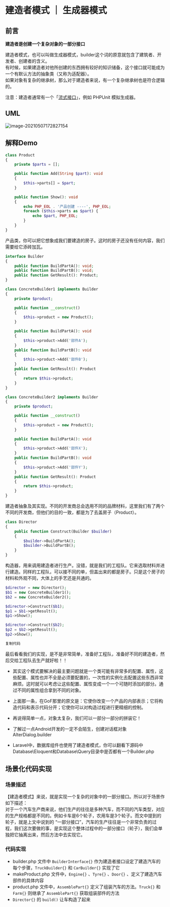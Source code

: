 # 建造者模式 ｜ 生成器模式

## 前言

**建造者是创建一个复杂对象的一部分接口**

建造者模式，也可以叫做生成器模式，builder这个词的原意就包含了建筑者、开发者、创建者的含义。  
有时候，如果建造者对他所创建的东西拥有较好的知识储备，这个接口就可能成为一个有默认方法的抽象类（又称为适配器）。  
如果对象有复杂的继承树，那么对于建造者来说，有一个复杂继承树也是符合逻辑的。

注意：建造者通常有一个「[流式接口](https://zh.wikipedia.org/wiki/流式接口)」，例如 PHPUnit 模拟生成器。


## UML

![image-20210507172827154](http://img.github.mailjob.net/20210507172828.png)

## 解释Demo

```php
class Product
{
    private $parts = [];

    public function Add(String $part): void
    {
        $this->parts[] = $part;
    }

    public function Show(): void
    {
        echo PHP_EOL . '产品创建 ----', PHP_EOL;
        foreach ($this->parts as $part) {
            echo $part, PHP_EOL;
        }
    }
}
```

产品类，你可以把它想象成我们要建造的房子。这时的房子还没有任何内容，我们需要给它添砖加瓦。

```php
interface Builder
{
    public function BuildPartA(): void;
    public function BuildPartB(): void;
    public function GetResult(): Product;
}

class ConcreteBuilder1 implements Builder
{
    private $product;

    public function __construct()
    {
        $this->product = new Product();
    }

    public function BuildPartA(): void
    {
        $this->product->Add('部件A');
    }
    public function BuildPartB(): void
    {
        $this->product->Add('部件B');
    }
    public function GetResult(): Product
    {
        return $this->product;
    }
}

class ConcreteBuilder2 implements Builder
{
    private $product;

    public function __construct()
    {
        $this->product = new Product();
    }

    public function BuildPartA(): void
    {
        $this->product->Add('部件X');
    }
    public function BuildPartB(): void
    {
        $this->product->Add('部件Y');
    }
    public function GetResult(): Product
    {
        return $this->product;
    }
}
```

建造者抽象及其实现。不同的开发商总会选用不同的品牌材料，这里我们有了两个不同的开发商，但他们的目的一致，都是为了去盖房子（Product）。

```php
class Director
{
    public function Construct(Builder $builder)
    {
        $builder->BuildPartA();
        $builder->BuildPartB();
    }
}
```

构造器，用来调用建造者进行生产。没错，就是我们的工程队。它来选取材料并进行建造。同样的工程队，可以接不同的单，但盖出来的都是房子。只是这个房子的材料和外观不同，大体上的手艺还是共通的。

```php
$director = new Director();
$b1 = new ConcreteBuilder1();
$b2 = new ConcreteBuilder2();

$director->Construct($b1);
$p1 = $b1->getResult();
$p1->Show();

$director->Construct($b2);
$p2 = $b2->getResult();
$p2->Show();

复制代码
```

最后看看我们的实现，是不是非常简单，准备好工程队，准备好不同的建造者，然后交给工程队去生产就好啦！！

- 其实这个模式要解决的最主要问题就是一个类可能有非常多的配置、属性，这些配置、属性也并不全是必须要配置的，一次性的实例化去配置这些东西非常麻烦。这时就可以考虑让这些配置、属性变成一个一个可随时添加的部分。通过不同的属性组合拿到不同的对象。

- 上面那一条，在GoF那里的原文是：它使你改变一个产品的内部表示；它将构造代码和表示代码分开；它使你可以对构造过程进行更精细的控制。

- 再说得简单一点，对象太复杂，我们可以一部分一部分的拼装它！

- 了解过一点Android开发的一定不会陌生，创建对话框对象AlterDialog.builder

- Laravel中，数据库组件也使用了建造者模式，你可以翻看下源码中Database\Eloquent和Database\Query目录中是否都有一个Builder.php

## 场景化代码实现

### 场景描述

【建造者模式】来说，就是实现一个复杂的对象中的一部分接口。所以对于场景作如下描述：   
对于一个汽车生产商来说，他们生产的往往是多种汽车，而不同的汽车类型，对应的生产规格都是不同的。例如卡车是6个轮子，农用车是3个轮子。而文中提到的轮子，就是上文中说到的 “一部分接口”，汽车的生产往往是一个非常负责的过程，我们这次要做的事，是实现这个整体过程中的一部分接口（轮子），我们会单独把它抽离出来，然后方法中去实现它。

### 代码实现

- builder.php 文件中 `BuilderInterface{}` 作为建造者接口设定了建造汽车的每个步骤，`TruckBuilder{}` 和 `CarBuilder{}` 实现了它
- makeProduct.php 文件中，`Engine{}` 、`Tyre{}` 、`Door{}` 、定义了建造汽车部件的具体内容
- product.php 文件中，`AssemblePart{}` 定义了组装汽车的方法。`Truck{}` 和 `Farm{}` 则继承了 `AssemblePart{}` 获取组装部件的方法
- `Director{}` 的 `build()` 让车构造了起来







